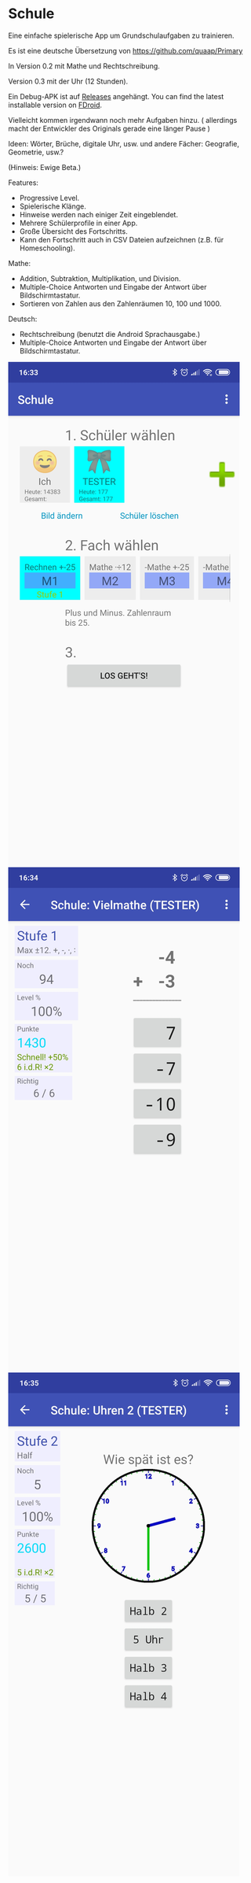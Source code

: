 # Schule

Eine einfache spielerische App um Grundschulaufgaben zu trainieren.

Es ist eine deutsche Übersetzung von https://github.com/quaap/Primary

In Version 0.2 mit Mathe und Rechtschreibung.

Version 0.3 mit der Uhr (12 Stunden).

Ein Debug-APK ist auf [Releases](https://github.com/ailin-nemui/Primary/releases) angehängt. You can find the latest installable version on [FDroid](https://f-droid.org/repository/browse/?fdid=com.quaap.primary).

Vielleicht kommen irgendwann noch mehr Aufgaben hinzu. ( allerdings macht
der Entwickler des Originals gerade eine länger Pause )

Ideen: Wörter, Brüche, digitale Uhr, usw. und andere Fächer: Geografie, Geometrie, usw.?

(Hinweis: Ewige Beta.)

Features:
* Progressive Level.
* Spielerische Klänge.
* Hinweise werden nach einiger Zeit eingeblendet.
* Mehrere Schülerprofile in einer App.
* Große Übersicht des Fortschritts.
* Kann den Fortschritt auch in CSV Dateien aufzeichnen (z.B. für Homeschooling).

Mathe:
* Addition, Subtraktion, Multiplikation, und Division.
* Multiple-Choice Antworten und Eingabe der Antwort über Bildschirmtastatur.
* Sortieren von Zahlen aus den Zahlenräumen 10, 100 und 1000.

Deutsch:
* Rechtschreibung (benutzt die Android Sprachausgabe.)
* Multiple-Choice Antworten und Eingabe der Antwort über Bildschirmtastatur.

![Hauptmenü](fastlane/metadata/android/de/images/phoneScreenshots/1.png)
![Mathe](fastlane/metadata/android/de/images/phoneScreenshots/2.png)
![Uhr](fastlane/metadata/android/de/images/phoneScreenshots/3.png)


